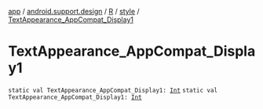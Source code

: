 [app](../../../index.md) / [android.support.design](../../index.md) / [R](../index.md) / [style](index.md) / [TextAppearance_AppCompat_Display1](./-text-appearance_-app-compat_-display1.md)

# TextAppearance_AppCompat_Display1

`static val TextAppearance_AppCompat_Display1: `[`Int`](https://kotlinlang.org/api/latest/jvm/stdlib/kotlin/-int/index.html)
`static val TextAppearance_AppCompat_Display1: `[`Int`](https://kotlinlang.org/api/latest/jvm/stdlib/kotlin/-int/index.html)